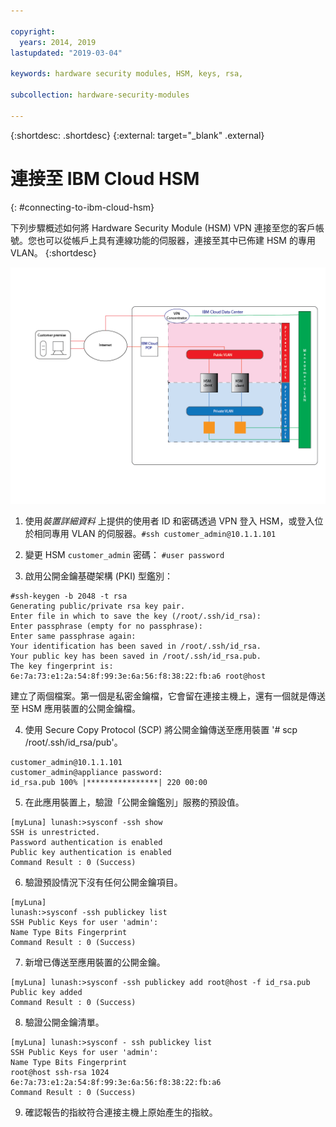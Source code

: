 ```yaml
---

copyright:
  years: 2014, 2019
lastupdated: "2019-03-04"

keywords: hardware security modules, HSM, keys, rsa,

subcollection: hardware-security-modules

---
```


{:shortdesc: .shortdesc}
{:external: target="_blank" .external}

# 連接至 IBM Cloud HSM
{: #connecting-to-ibm-cloud-hsm}

下列步驟概述如何將 Hardware Security Module (HSM) VPN 連接至您的客戶帳號。您也可以從帳戶上具有連線功能的伺服器，連接至其中已佈建 HSM 的專用 VLAN。
{:shortdesc}

![含有 HSM 的網路架構](/images/Connecting_to_HSM-01.png "HSM 架構")

1. 使用*裝置詳細資料* 上提供的使用者 ID 和密碼透過 VPN 登入 HSM，或登入位於相同專用 VLAN 的伺服器。`#ssh customer_admin@10.1.1.101`

2. 變更 HSM `customer_admin` 密碼：
`#user password`

3. 啟用公開金鑰基礎架構 (PKI) 型鑑別：
```
#ssh-keygen -b 2048 -t rsa
Generating public/private rsa key pair.
Enter file in which to save the key (/root/.ssh/id_rsa):
Enter passphrase (empty for no passphrase):
Enter same passphrase again:
Your identification has been saved in /root/.ssh/id_rsa.
Your public key has been saved in /root/.ssh/id_rsa.pub.
The key fingerprint is:
6e:7a:73:e1:2a:54:8f:99:3e:6a:56:f8:38:22:fb:a6 root@host
```
建立了兩個檔案。第一個是私密金鑰檔，它會留在連接主機上，還有一個就是傳送至 HSM 應用裝置的公開金鑰檔。

4. 使用 Secure Copy Protocol (SCP) 將公開金鑰傳送至應用裝置 '# scp /root/.ssh/id_rsa/pub'。
```
customer_admin@10.1.1.101
customer_admin@appliance password:
id_rsa.pub 100% |****************| 220 00:00
```
5. 在此應用裝置上，驗證「公開金鑰鑑別」服務的預設值。
```
[myLuna] lunash:>sysconf -ssh show
SSH is unrestricted.
Password authentication is enabled
Public key authentication is enabled
Command Result : 0 (Success)
```

6. 驗證預設情況下沒有任何公開金鑰項目。
```
[myLuna]
lunash:>sysconf -ssh publickey list
SSH Public Keys for user 'admin':
Name Type Bits Fingerprint
Command Result : 0 (Success)
```
7. 新增已傳送至應用裝置的公開金鑰。
```
[myLuna] lunash:>sysconf -ssh publickey add root@host -f id_rsa.pub
Public key added
Command Result : 0 (Success)
```
8. 驗證公開金鑰清單。
```
[myLuna] lunash:>sysconf - ssh publickey list
SSH Public Keys for user 'admin':
Name Type Bits Fingerprint
root@host ssh-rsa 1024
6e:7a:73:e1:2a:54:8f:99:3e:6a:56:f8:38:22:fb:a6
Command Result : 0 (Success)
```
9. 確認報告的指紋符合連接主機上原始產生的指紋。
